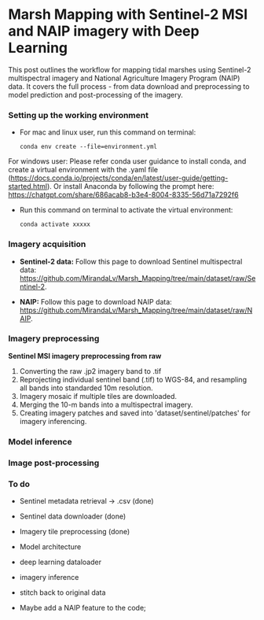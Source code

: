 # Marsh Mapping with Sentinel-2 MSI and NAIP imagery with Deep Learning

This post outlines the workflow for mapping tidal marshes using Sentinel-2 multispectral imagery and National Agriculture Imagery Program (NAIP) data. It covers the full process - from data download and preprocessing to model prediction and post-processing of the imagery.

### Setting up the working environment

- For mac and linux user, run this command on terminal:

    `conda env create --file=environment.yml`

For windows user: Please refer conda user guidance to install conda, and create a virtual environment with the .yaml file (https://docs.conda.io/projects/conda/en/latest/user-guide/getting-started.html). Or install Anaconda by following the prompt here: https://chatgpt.com/share/686acab8-b3e4-8004-8335-56d71a7292f6

- Run this command on terminal to activate the virtual environment:

    `conda activate xxxxx`


### Imagery acquisition
- **Sentinel-2 data:** Follow this page to download Sentinel multispectral data: https://github.com/MirandaLv/Marsh_Mapping/tree/main/dataset/raw/Sentinel-2.  

- **NAIP:** Follow this page to download NAIP data: https://github.com/MirandaLv/Marsh_Mapping/tree/main/dataset/raw/NAIP. 


### Imagery preprocessing

**Sentinel MSI imagery preprocessing from raw**
1. Converting the raw .jp2 imagery band to .tif
2. Reprojecting individual sentinel band (.tif) to WGS-84, and resampling all bands into standarded 10m resolution.
3. Imagery mosaic if multiple tiles are downloaded.
4. Merging the 10-m bands into a multispectral imagery. 
5. Creating imagery patches and saved into 'dataset/sentinel/patches' for imagery inferencing.


### Model inference


### Image post-processing








### To do
- Sentinel metadata retrieval -> .csv (done)
- Sentinel data downloader (done)
- Imagery tile preprocessing (done) 
- Model architecture
- deep learning dataloader
- imagery inference
- stitch back to original data

- Maybe add a NAIP feature to the code;
